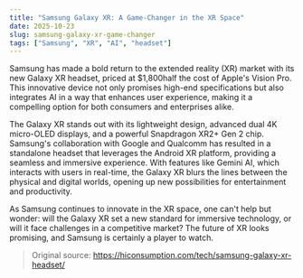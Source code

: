 ```yaml
---
title: "Samsung Galaxy XR: A Game-Changer in the XR Space"
date: 2025-10-23
slug: samsung-galaxy-xr-game-changer
tags: ["Samsung", "XR", "AI", "headset"]
---
```

Samsung has made a bold return to the extended reality (XR) market with its new Galaxy XR headset, priced at $1,800half the cost of Apple's Vision Pro. This innovative device not only promises high-end specifications but also integrates AI in a way that enhances user experience, making it a compelling option for both consumers and enterprises alike.

The Galaxy XR stands out with its lightweight design, advanced dual 4K micro-OLED displays, and a powerful Snapdragon XR2+ Gen 2 chip. Samsung's collaboration with Google and Qualcomm has resulted in a standalone headset that leverages the Android XR platform, providing a seamless and immersive experience. With features like Gemini AI, which interacts with users in real-time, the Galaxy XR blurs the lines between the physical and digital worlds, opening up new possibilities for entertainment and productivity.

As Samsung continues to innovate in the XR space, one can't help but wonder: will the Galaxy XR set a new standard for immersive technology, or will it face challenges in a competitive market? The future of XR looks promising, and Samsung is certainly a player to watch.

> Original source: https://hiconsumption.com/tech/samsung-galaxy-xr-headset/